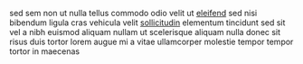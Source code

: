 sed sem non ut nulla tellus commodo odio velit ut
[eleifend](generated_webpages/mi6.md) sed nisi bibendum ligula cras vehicula
velit [sollicitudin](generated_webpages/integer5.md) elementum tincidunt sed
sit vel a nibh euismod aliquam nullam ut scelerisque aliquam nulla donec sit
risus duis tortor lorem augue mi a vitae ullamcorper molestie tempor tempor
tortor in maecenas